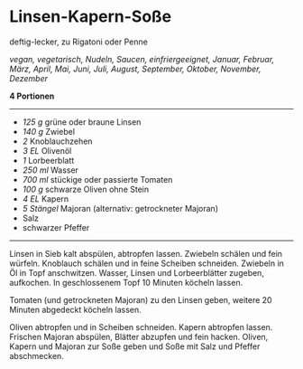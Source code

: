 # Linsen-Kapern-Soße

deftig-lecker, zu Rigatoni oder Penne

*vegan, vegetarisch, Nudeln, Saucen, einfriergeeignet, Januar, Februar, März, April, Mai, Juni, Juli, August, September, Oktober, November, Dezember*

**4 Portionen**

---

- *125 g* grüne oder braune Linsen
- *140 g* Zwiebel
- *2* Knoblauchzehen
- *3 EL* Olivenöl
- *1* Lorbeerblatt
- *250 ml* Wasser
- *700 ml* stückige oder passierte Tomaten
- *100 g* schwarze Oliven ohne Stein
- *4 EL* Kapern
- *5 Stängel* Majoran (alternativ: getrockneter Majoran)
- Salz
- schwarzer Pfeffer

---

Linsen in Sieb kalt abspülen, abtropfen lassen. Zwiebeln schälen und fein würfeln. Knoblauch schälen und in feine Scheiben schneiden. Zwiebeln in Öl in Topf anschwitzen. Wasser, Linsen und Lorbeerblätter zugeben, aufkochen. In geschlossenem Topf 10 Minuten köcheln lassen.

Tomaten (und getrockneten Majoran) zu den Linsen geben, weitere 20 Minuten abgedeckt köcheln lassen.

Oliven abtropfen und in Scheiben schneiden. Kapern abtropfen lassen. Frischen Majoran abspülen, Blätter abzupfen und fein hacken. Oliven, Kapern und Majoran zur Soße geben und Soße mit Salz und Pfeffer abschmecken.
